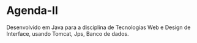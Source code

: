# Agenda-II
Desenvolvido em Java para a disciplina de Tecnologias Web e Design de Interface, usando Tomcat, Jps, Banco de dados.
